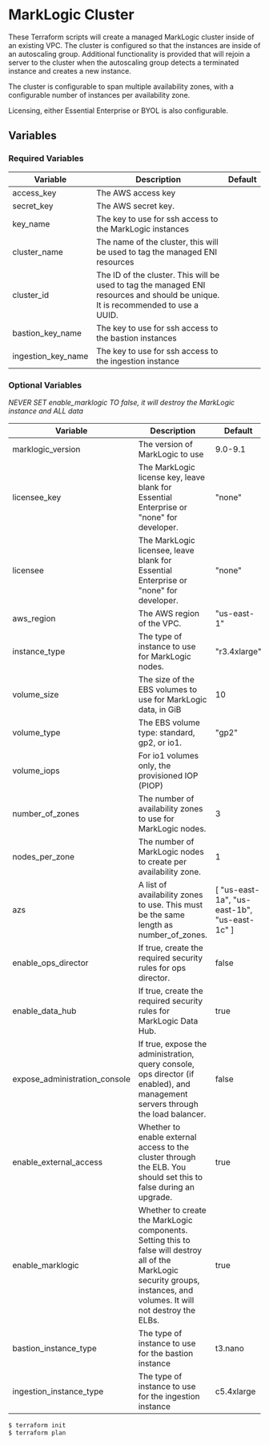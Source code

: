 # MarkLogic Cluster

These Terraform scripts will create a managed MarkLogic cluster inside of an existing
VPC. The cluster is configured so that the instances are inside of an autoscaling group.
Additional functionality is provided that will rejoin a server to the cluster when
the autoscaling group detects a terminated instance and creates a new instance.

The cluster is configurable to span multiple availability zones, with a configurable number
of instances per availability zone.

Licensing, either Essential Enterprise or BYOL is also configurable.

## Variables

### Required Variables

| Variable | Description | Default |
|----------|-------------|---------|
| access_key | The AWS access key | |
| secret_key | The AWS secret key. | |
| key_name | The key to use for ssh access to the MarkLogic instances | |
| cluster_name | The name of the cluster, this will be used to tag the managed ENI resources | |
| cluster_id | The ID of the cluster. This will be used to tag the managed ENI resources and should be unique. It is recommended to use a UUID. | |
| bastion_key_name | The key to use for ssh access to the bastion instances | |
| ingestion_key_name | The key to use for ssh access to the ingestion instance | |

### Optional Variables

*NEVER SET enable_marklogic TO false, it will destroy the MarkLogic instance and ALL data*


| Variable | Description | Default |
|----------|-------------|---------|
| marklogic_version | The version of MarkLogic to use | 9.0-9.1 |
| licensee_key | The MarkLogic license key, leave blank for Essential Enterprise or "none" for developer. | "none" |
| licensee | The MarkLogic licensee, leave blank for Essential Enterprise or "none" for developer. | "none" |
| aws_region | The AWS region of the VPC. | "us-east-1" |
| instance_type | The type of instance to use for MarkLogic nodes. | "r3.4xlarge" |
| volume_size | The size of the EBS volumes to use for MarkLogic data, in GiB | 10 |
| volume_type | The EBS volume type: standard, gp2, or io1. | "gp2" |
| volume_iops | For io1 volumes only, the provisioned IOP (PIOP) | |
| number_of_zones | The number of availability zones to use for MarkLogic nodes. | 3 |
| nodes_per_zone | The number of MarkLogic nodes to create per availability zone. | 1 |
| azs | A list of availability zones to use. This must be the same length as number_of_zones. | [ "us-east-1a", "us-east-1b", "us-east-1c" ] |
| enable_ops_director | If true, create the required security rules for ops director. | false |
| enable_data_hub | If true, create the required security rules for MarkLogic Data Hub. | true |
| expose_administration_console | If true, expose the administration, query console, ops director (if enabled), and management servers through the load balancer. | false |
| enable_external_access | Whether to enable external access to the cluster through the ELB. You should set this to false during an upgrade. | true |
| enable_marklogic | Whether to create the MarkLogic components. Setting this to false will destroy all of the MarkLogic security groups, instances, and volumes. It will not destroy the ELBs. | true |
| bastion_instance_type | The type of instance to use for the bastion instance | t3.nano |
| ingestion_instance_type | The type of instance to use for the ingestion instance | c5.4xlarge |

```bash
$ terraform init
$ terraform plan
```
